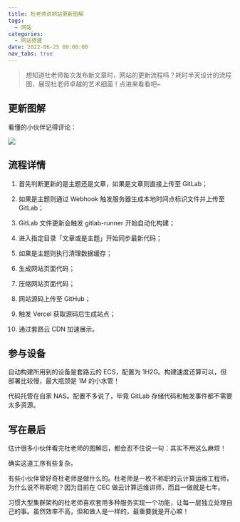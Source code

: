```yaml
---
title: 杜老师说网站更新图解
tags:
  - 网站
categories:
  - 网站搭建
date: 2022-06-25 00:00:00
nav_tabs: true
---
```


> 想知道杜老师每次发布新文章时，网站的更新流程吗？耗时半天设计的流程图，展现杜老师卓越的艺术细菌！点进来看看吧~

<!-- more -->

## 更新图解

看懂的小伙伴记得评论：

![](https://cdn.dusays.com/2022/06/477-1.jpg)

## 流程详情

1. 首先判断更新的是主题还是文章，如果是文章则直接上传至 GitLab；

2. 如果是主题则通过 Webhook 触发服务器生成本地时间点标识文件并上传至 GitLab；

3. GitLab 文件更新会触发 gitlab-runner 开始自动化构建；

4. 进入指定目录「文章或是主题」开始同步最新代码；

5. 如果是主题则执行清理数据缓存；

6. 生成网站页面代码；

7. 压缩网站页面代码；

8. 网站源码上传至 GitHub；

9. 触发 Vercel 获取源码后生成站点；

10. 通过套路云 CDN 加速展示。

## 参与设备

自动构建所用到的设备是套路云的 ECS，配置为 1H2G。构建速度还算可以，但部署比较慢，最大瓶颈是 1M 的小水管！

代码托管在自家 NAS。配置不多说了，毕竟 GitLab 存储代码和触发事件都不需要太多资源。

## 写在最后

估计很多小伙伴看完杜老师的图解后，都会忍不住说一句：其实不用这么麻烦！

确实这道工序有些复杂。

有些小伙伴曾好奇杜老师是做什么的。杜老师是一枚不称职的云计算运维工程师，为什么说不称职呢？因为目前在 CEC 做云计算运维讲师，而且一做就是七年。

习惯大型集群架构的杜老师喜欢套用多种服务实现一个功能，让每一层独立处理自己的事。虽然效率不高，但和做人是一样的，最重要就是开心嘛！